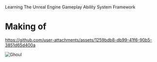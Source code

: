 Learning The Unreal Engine Gameplay Ability System Framework


# Making of

https://github.com/user-attachments/assets/1259bdb8-db99-41f6-90b5-3851d65d400a


![Ghoul](https://github.com/user-attachments/assets/8fb3b0bd-8fa5-44fa-9586-fcc14ff9c37e)
